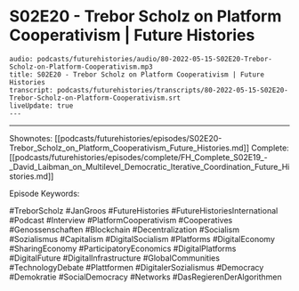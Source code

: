 # S02E20 - Trebor Scholz on Platform Cooperativism | Future Histories

```audio-note
audio: podcasts/futurehistories/audio/80-2022-05-15-S02E20-Trebor-Scholz-on-Platform-Cooperativism.mp3
title: S02E20 - Trebor Scholz on Platform Cooperativism | Future Histories
transcript: podcasts/futurehistories/transcripts/80-2022-05-15-S02E20-Trebor-Scholz-on-Platform-Cooperativism.srt
liveUpdate: true
---

```
---

Shownotes: [[podcasts/futurehistories/episodes/S02E20-Trebor_Scholz_on_Platform_Cooperativism_Future_Histories.md]]
Complete: [[podcasts/futurehistories/episodes/complete/FH_Complete_S02E19_-_David_Laibman_on_Multilevel_Democratic_Iterative_Coordination_Future_Histories.md]]


Episode Keywords:

#TreborScholz #JanGroos #FutureHistories #FutureHistoriesInternational #Podcast #Interview #PlatformCooperativism #Cooperatives #Genossenschaften #Blockchain #Decentralization #Socialism #Sozialismus #Capitalism #DigitalSocialism #Platforms #DigitalEconomy #SharingEconomy #ParticipatoryEconomics #DigitalPlatforms #DigitalFuture #DigitalInfrastructure #GlobalCommunities #TechnologyDebate #Plattformen #DigitalerSozialismus #Democracy #Demokratie #SocialDemocracy #Networks #DasRegierenDerAlgorithmen
